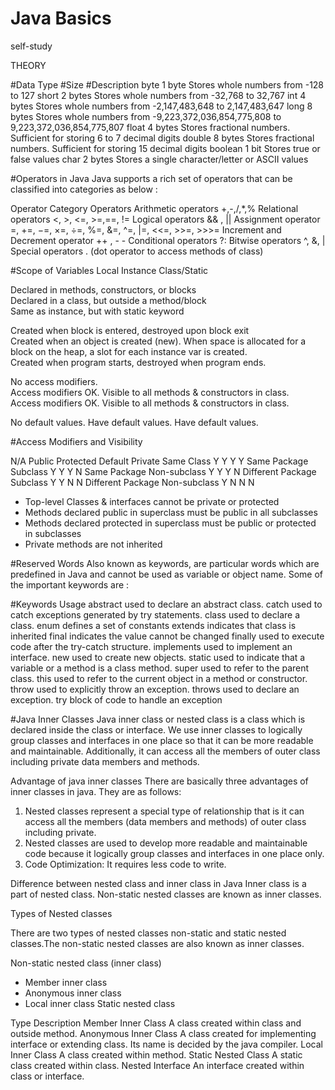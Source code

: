 # Java Basics
self-study

THEORY

#Data Type	#Size	    #Description
byte	    1 byte	    Stores whole numbers from -128 to 127
short	    2 bytes	    Stores whole numbers from -32,768 to 32,767
int 	    4 bytes	    Stores whole numbers from -2,147,483,648 to 2,147,483,647
long	    8 bytes	    Stores whole numbers from -9,223,372,036,854,775,808 to 9,223,372,036,854,775,807
float	    4 bytes	    Stores fractional numbers. Sufficient for storing 6 to 7 decimal digits
double	  8 bytes	    Stores fractional numbers. Sufficient for storing 15 decimal digits
boolean	  1 bit 	    Stores true or false values
char	    2 bytes	    Stores a single character/letter or ASCII values


#Operators in Java
Java supports a rich set of operators that can be classified into categories as below :

Operator Category	Operators
Arithmetic operators	+,-,/,*,%
Relational operators	<, >, <=, >=,==, !=
Logical operators	&& , ||
Assignment operator	=, +=, −=, ×=, ÷=, %=, &=, ^=, |=, <<=, >>=, >>>=
Increment and Decrement operator	++ , - -
Conditional operators	?:
Bitwise operators	^, &, |
Special operators	. (dot operator to access methods of class)


#Scope of Variables
Local	                                          Instance	                                                  Class/Static

Declared in methods, constructors, or blocks	  
                                                Declared in a class, but outside a method/block	            
                                                                                                            Same as instance, but with static keyword


Created when block is entered, destroyed upon block exit	
                                              Created when an object is created (new). When space is allocated for a block on the heap, a slot for each instance var is created.	                                                                                  
                                                                                                            Created when program starts, destroyed when program ends.


No access modifiers.	                          
                                              Access modifiers OK. Visible to all methods & constructors in class.	
                                                                                                            Access modifiers OK. Visible to all methods & constructors in class.


No default values.	                            Have default values.	                                      Have default values.



#Access Modifiers and Visibility

N/A	                          Public      Protected     Default     Private
Same Class	                    Y	            Y	          Y	          Y
Same Package Subclass	          Y	            Y	          Y         	N
Same Package Non-subclass	      Y	            Y	          Y         	N
Different Package Subclass	    Y	            Y	          N	          N
Different Package Non-subclass	Y	            N	          N	          N

- Top-level Classes & interfaces cannot be private or protected
- Methods declared public in superclass must be public in all subclasses
- Methods declared protected in superclass must be public or protected in subclasses
- Private methods are not inherited



#Reserved Words
Also known as keywords, are particular words which are predefined in Java and cannot be used as variable or object name. Some of the important keywords are :

#Keywords	Usage
abstract	used to declare an abstract class.
catch	used to catch exceptions generated by try statements.
class	used to declare a class.
enum	defines a set of constants
extends	indicates that class is inherited
final	indicates the value cannot be changed
finally	used to execute code after the try-catch structure.
implements	used to implement an interface.
new	used to create new objects.
static	used to indicate that a variable or a method is a class method.
super	used to refer to the parent class.
this	used to refer to the current object in a method or constructor.
throw	used to explicitly throw an exception.
throws	used to declare an exception.
try	block of code to handle an exception


#Java Inner Classes
Java inner class or nested class is a class which is declared inside the class or interface.
We use inner classes to logically group classes and interfaces in one place so that it can be more readable and maintainable.
Additionally, it can access all the members of outer class including private data members and methods.

Advantage of java inner classes
There are basically three advantages of inner classes in java. They are as follows:
1) Nested classes represent a special type of relationship that is it can access all the members (data members and methods) of outer class including private.
2) Nested classes are used to develop more readable and maintainable code because it logically group classes and interfaces in one place only.
3) Code Optimization: It requires less code to write.

Difference between nested class and inner class in Java
Inner class is a part of nested class. Non-static nested classes are known as inner classes.

Types of Nested classes

There are two types of nested classes non-static and static nested classes.The non-static nested classes are also known as inner classes.

Non-static nested class (inner class)
- Member inner class
- Anonymous inner class
- Local inner class
Static nested class

Type	                      Description
Member Inner Class	        A class created within class and outside method.
Anonymous Inner Class	      A class created for implementing interface or extending class. Its name is decided by the java compiler.
Local Inner Class	          A class created within method.
Static Nested Class	        A static class created within class.
Nested Interface	          An interface created within class or interface.




















